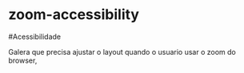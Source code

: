 # zoom-accessibility

#Acessibilidade

Galera que precisa ajustar o layout  quando o usuario  usar o zoom do browser,
